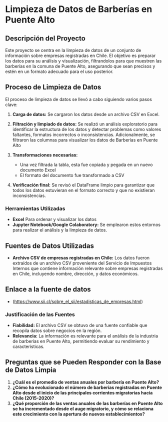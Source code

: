 
# Limpieza de Datos de Barberías en Puente Alto

## Descripción del Proyecto
Este proyecto se centra en la limpieza de datos de un conjunto de información sobre empresas registradas en Chile. El objetivo es preparar los datos para su análisis y visualización, filtrandolos para que muestren las barberías en la comuna de Puente Alto, asegurando que sean precisos y estén en un formato adecuado para el uso posterior.

## Proceso de Limpieza de Datos
El proceso de limpieza de datos se llevó a cabo siguiendo varios pasos clave:

1. **Carga de datos:** Se cargaron los datos desde un archivo CSV en Excel.
2. **Filtración y limpiado de datos:** Se realizó un análisis exploratorio para identificar la estructura de los datos y detectar problemas como valores faltantes, formatos incorrectos o inconsistencias. Adicionalmente, se filtraron las columnas para visualizar los datos de Barberías en Puente Alto
3. **Transformaciones necesarias:**
   - Una vez filtrada la tabla, esta fue copiada y pegada en un nuevo documento Excel
   - El formato del documento fue transformado a CSV 
  
4. **Verificación final:** Se revisó el DataFrame limpio para garantizar que todos los datos estuvieran en el formato correcto y que no existieran inconsistencias.

### Herramientas Utilizadas
- **Excel** Para ordenar y visualizar los datos
- **Jupyter Notebook/Google Colaboratory:** Se emplearon estos entornos para realizar el análisis y la limpieza de datos.

## Fuentes de Datos Utilizadas
- **Archivo CSV de empresas registradas en Chile:** Los datos fueron extraídos de un archivo CSV proveniente del Servicio de Impuestos Internos que contiene información relevante sobre empresas registradas en Chile, incluyendo nombre, dirección, y datos económicos.

## Enlace a la fuente de datos
- (https://www.sii.cl/sobre_el_sii/estadisticas_de_empresas.html) 

### Justificación de las Fuentes
- **Fiabilidad:** El archivo CSV se obtuvo de una fuente confiable que recopila datos sobre negocios en la región.
- **Relevancia:** La información es relevante para el análisis de la industria de barberías en Puente Alto, permitiendo evaluar su rendimiento y características.

## Preguntas que se Pueden Responder con la Base de Datos Limpia
1. **¿Cuál es el promedio de ventas anuales por barbería en Puente Alto?**
2. **¿Cómo ha evolucionado el número de barberías registradas en Puente Alto desde el inicio de las principales corrientes migratorias hacia Chile (2015-2020)?**
3. **¿Qué proporción de las ventas anuales de las barberías en Puente Alto se ha incrementado desde el auge migratorio, y cómo se relaciona este crecimiento con la apertura de nuevos establecimientos?**


